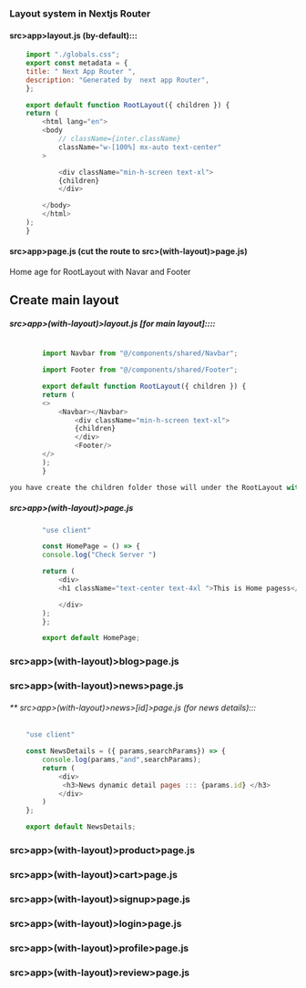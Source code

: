 ### Layout system in Nextjs Router

#### src>app>layout.js (by-default):::
```js
    import "./globals.css";
    export const metadata = {
    title: " Next App Router ",
    description: "Generated by  next app Router",
    };

    export default function RootLayout({ children }) {
    return (
        <html lang="en">
        <body
            // className={inter.className}
            className="w-[100%] mx-auto text-center"
        >

            <div className="min-h-screen text-xl">
            {children}
            </div>

        </body>
        </html>
    );
    }
```

#### src>app>page.js (cut the route to src>(with-layout)>page.js)

Home age for RootLayout with Navar and Footer

## Create main layout

##### src>app>(with-layout)>layout.js [for main layout]::::

```js

        import Navbar from "@/components/shared/Navbar";

        import Footer from "@/components/shared/Footer";

        export default function RootLayout({ children }) {
        return (
        <>
            <Navbar></Navbar>
                <div className="min-h-screen text-xl">
                {children}
                </div>
                <Footer/>
        </>
        );
        }

you have create the children folder those will under the RootLayout with Navbar and Footer
```

##### src>app>(with-layout)>page.js

```js
        "use client"

        const HomePage = () => {
        console.log("Check Server ")

        return (
            <div>
            <h1 className="text-center text-4xl ">This is Home pagess</h1>

            </div>
        );
        };

        export default HomePage;

```

### src>app>(with-layout)>blog>page.js

### src>app>(with-layout)>news>page.js

###### ** src>app>(with-layout)>news>[id]>page.js (for news details):::  

```js
    "use client"

    const NewsDetails = ({ params,searchParams}) => {
        console.log(params,"and",searchParams);
        return (
            <div>
             <h3>News dynamic detail pages ::: {params.id} </h3>
            </div>
        )
    };

    export default NewsDetails;


```
### src>app>(with-layout)>product>page.js

### src>app>(with-layout)>cart>page.js

### src>app>(with-layout)>signup>page.js

### src>app>(with-layout)>login>page.js

### src>app>(with-layout)>profile>page.js

### src>app>(with-layout)>review>page.js
